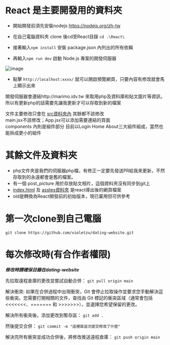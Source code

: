 # React 是主要開發用的資料夾
- 開始開發前須先安裝nodejs https://nodejs.org/zh-tw  

- 在自己電腦資料夾 clone 後cd至React目錄 `cd .\React\`

- 接著輸入`npm install` 安裝 package.json 內列出的所有依賴

- 再輸入`npm run dev` 啟動 Node.js 專案的開發伺服器

![image](https://github.com/user-attachments/assets/82c94567-6101-48b7-bc3f-3f7fd739ef0b)

- 點擊 `http://localhost:xxxx/` 就可以開啟預覽網頁，只要內容有修改就會馬上顯示出來

開發伺服器會連結http://marimo.idv.tw 來取用php及資料庫和貼文圖片等資訊，所以有更新php的話需要先讓我更新才可以存取到新的檔案  

文件主要修改只會在 [src資料夾內](https://github.com/violetzu/dating-website/tree/main/React/src) 其餘都不該修改  
main.jsx不該修改；App.jsx可以添加需要連結的頁面  
components 內則是組件部分 目前以Login Home About三大組件組成，當然也能拆成更小的組件



# 其餘文件及資料夾
- php文件夾是我們的伺服器php檔，有修正一定要先發送PR給我來更新，不然存取到的永遠都會是舊的檔案。  
- 有一個 post_picture 用於存放貼文相片，這個資料夾沒有同步到git上  
- [index.html](https://github.com/violetzu/dating-website/tree/main/index.html) 及 [asstes資料夾](https://github.com/violetzu/dating-website/tree/main/asstes) 是react導出後的網頁檔案  
- old是轉換為React開發前的初始版本，現已棄用但可供參考



# 第一次clone到自己電腦
`git clone https://github.com/violetzu/dating-website.git `



# 每次修改時(有合作者權限)
***修改時請確保目錄在dating-website***

先拉取遠程倉庫的更改並嘗試自動合併：
`git pull origin main`

解決衝突:
如果在合併過程中出現衝突，Git 會停止拉取操作並要求您手動解決這些衝突。您需要打開相關的文件，查找由 Git 標記的衝突區域（通常會包括 <<<<<<<、======= 和 >>>>>>>），並選擇您希望保留的更改。


解決所有衝突後，添加更改到暫存區：
`git add .`

然後提交合併：
`git commit -m "這裡寫這次提交修改了什麼"`

解決完所有衝突並成功合併後，將修改推送遠程倉庫：
`git push origin main`



